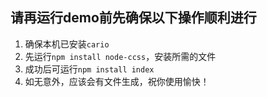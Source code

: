 ## 请再运行demo前先确保以下操作顺利进行

1. 确保本机已安装`cario`
2. 先运行`npm install node-ccss`，安装所需的文件
3. 成功后可运行`npm install index`
4. 如无意外，应该会有文件生成，祝你使用愉快！